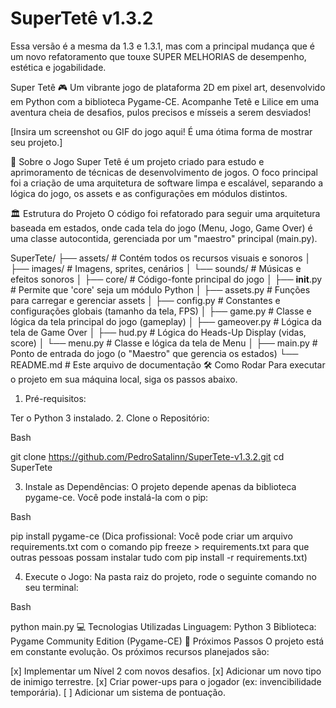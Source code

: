 # SuperTetê v1.3.2
Essa versão é a mesma da 1.3 e 1.3.1, mas com a principal mudança que é um novo refatoramento que touxe SUPER MELHORIAS de desempenho, estética e jogabilidade.

Super Tetê 🎮
Um vibrante jogo de plataforma 2D em pixel art, desenvolvido em Python com a biblioteca Pygame-CE. Acompanhe Tetê e Lilice em uma aventura cheia de desafios, pulos precisos e mísseis a serem desviados!

[Insira um screenshot ou GIF do jogo aqui! É uma ótima forma de mostrar seu projeto.]

🚀 Sobre o Jogo
Super Tetê é um projeto criado para estudo e aprimoramento de técnicas de desenvolvimento de jogos. O foco principal foi a criação de uma arquitetura de software limpa e escalável, separando a lógica do jogo, os assets e as configurações em módulos distintos.

🏛️ Estrutura do Projeto
O código foi refatorado para seguir uma arquitetura baseada em estados, onde cada tela do jogo (Menu, Jogo, Game Over) é uma classe autocontida, gerenciada por um "maestro" principal (main.py).

SuperTete/
├── assets/            # Contém todos os recursos visuais e sonoros
│   ├── images/        # Imagens, sprites, cenários
│   └── sounds/        # Músicas e efeitos sonoros
│
├── core/              # Código-fonte principal do jogo
│   ├── __init__.py    # Permite que 'core' seja um módulo Python
│   ├── assets.py      # Funções para carregar e gerenciar assets
│   ├── config.py      # Constantes e configurações globais (tamanho da tela, FPS)
│   ├── game.py        # Classe e lógica da tela principal do jogo (gameplay)
│   ├── gameover.py    # Lógica da tela de Game Over
│   ├── hud.py         # Lógica do Heads-Up Display (vidas, score)
│   └── menu.py        # Classe e lógica da tela de Menu
│
├── main.py            # Ponto de entrada do jogo (o "Maestro" que gerencia os estados)
└── README.md          # Este arquivo de documentação
🛠️ Como Rodar
Para executar o projeto em sua máquina local, siga os passos abaixo.

1. Pré-requisitos:

Ter o Python 3 instalado.
2. Clone o Repositório:

Bash

git clone https://github.com/PedroSatalinn/SuperTete-v1.3.2.git
cd SuperTete

3. Instale as Dependências:
O projeto depende apenas da biblioteca pygame-ce. Você pode instalá-la com o pip:

Bash

pip install pygame-ce
(Dica profissional: Você pode criar um arquivo requirements.txt com o comando pip freeze > requirements.txt para que outras pessoas possam instalar tudo com pip install -r requirements.txt)

4. Execute o Jogo:
Na pasta raiz do projeto, rode o seguinte comando no seu terminal:

Bash

python main.py
💻 Tecnologias Utilizadas
Linguagem: Python 3
Biblioteca: Pygame Community Edition (Pygame-CE)
🎯 Próximos Passos
O projeto está em constante evolução. Os próximos recursos planejados são:

[x] Implementar um Nível 2 com novos desafios.
[x] Adicionar um novo tipo de inimigo terrestre.
[x] Criar power-ups para o jogador (ex: invencibilidade temporária).
[ ] Adicionar um sistema de pontuação.
